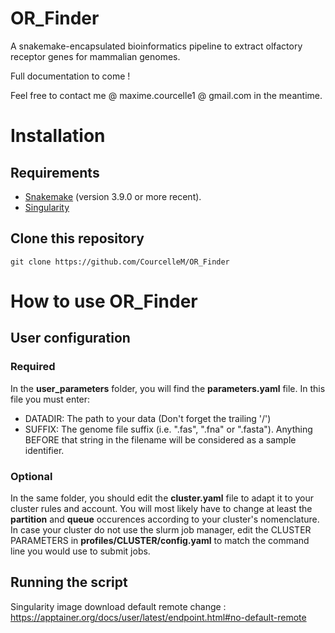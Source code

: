 # OR_Finder
A snakemake-encapsulated bioinformatics pipeline to extract olfactory receptor genes for mammalian genomes.

Full documentation to come !

Feel free to contact me @ maxime.courcelle1 @ gmail.com in the meantime.

# Installation
## Requirements
- [Snakemake](https://snakemake.readthedocs.io/en/stable/index.html) (version 3.9.0 or more recent).
- [Singularity](https://github.com/sylabs/singularity/releases)

## Clone this repository
```
git clone https://github.com/CourcelleM/OR_Finder
```

# How to use OR_Finder
## User configuration
### Required
In the **user_parameters** folder, you will find the **parameters.yaml** file. In this file you must enter:
- DATADIR: The path to your data (Don't forget the trailing '/')
- SUFFIX: The genome file suffix (i.e. ".fas", ".fna" or ".fasta"). Anything BEFORE that string in the filename will be considered as a sample identifier.

### Optional
In the same folder, you should edit the **cluster.yaml** file to adapt it to your cluster rules and account.
You will most likely have to change at least the **partition** and **queue** occurences according to your cluster's nomenclature.
In case your cluster do not use the slurm job manager, edit the CLUSTER PARAMETERS in **profiles/CLUSTER/config.yaml** to match the command line you would use to submit jobs.

## Running the script




Singularity image download default remote change : https://apptainer.org/docs/user/latest/endpoint.html#no-default-remote
